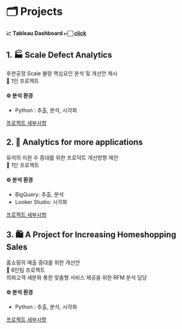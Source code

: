 # 🗂️ Projects

#### 📈 Tableau Dashboard 👉🏻 [click](https://public.tableau.com/app/profile/gayoungb/vizzes)

## 1. 🏭 Scale Defect Analytics 
후판공정 Scale 불량 핵심요인 분석 및 개선안 제시   
🔘 1인 프로젝트

#### ⚙️ 분석 환경
- Python : 추출, 분석, 시각화
  
[프로젝트 세부사항](https://github.com/gayoungb/projects/tree/main/scale_defect_analytics)



## 2. 💼 Analytics for more applications 
유저의 지원 수 증대를 위한 프로덕트 개선방향 제안   
🔘 1인 프로젝트

#### ⚙️ 분석 환경
- BigQuery: 추출, 분석   
- Looker Studio: 시각화 

[프로젝트 세부사항](https://github.com/gayoungb/projects/tree/main/analytics_for_more_applications)


## 3. 🛍️ A Project for Increasing Homeshopping Sales  
홈쇼핑의 매출 증대를 위한 개선안  
🔘 6인팀 프로젝트  
의뢰고객 세분화 통한 맞춤형 서비스 제공을 위한 RFM 분석 담당

#### ⚙️ 분석 환경
- Python : 추출, 분석, 시각화

[프로젝트 세부사항](https://github.com/gayoungb/projects/tree/main/increasing_homeshopping_sales)
